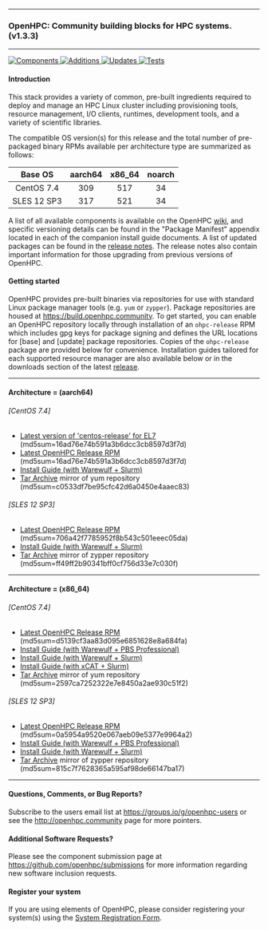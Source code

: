 
---

### OpenHPC: Community building blocks for HPC systems. (v1.3.3)

---

[![Components](https://img.shields.io/badge/components%20available-77-green.svg) ](https://github.com/openhpc/ohpc/wiki/Component-List-v1.3.3)
[![Additions](https://img.shields.io/badge/new%20additions-2-blue.svg) ](https://github.com/openhpc/ohpc/releases/tag/v1.3.3.GA)
[![Updates](https://img.shields.io/badge/updates-27%25-lightgrey.svg) ](https://github.com/openhpc/ohpc/releases/tag/v1.3.3.GA)
[![Tests](https://img.shields.io/badge/tests%20passing-100%25-brightgreen.svg) ](http://test.openhpc.community:8080/job/1.3.x/view/1.3.3/)


#### Introduction

This stack provides a variety of common, pre-built ingredients required to
deploy and manage an HPC Linux cluster including provisioning tools, resource
management, I/O clients, runtimes, development tools, and a variety of
scientific libraries.

The compatible OS version(s) for this release and the total number of
pre-packaged binary RPMs available per architecture type are summarized as follows:

Base OS     | aarch64 | x86_64  | noarch
:---:       | :---:   | :---:   | :---:
CentOS 7.4  | 309     | 517     | 34
SLES 12 SP3 | 317     | 521     | 34

A list of all available components is available on the OpenHPC
[wiki](https://github.com/openhpc/ohpc/wiki/Component-List-v1.3.3), and
specific versioning details can be found in the "Package Manifest" appendix
located in each of the companion install guide documents. A list of updated
packages can be found in the [release
notes](https://github.com/openhpc/ohpc/releases/tag/v1.3.3.GA). The release
notes also contain important information for those upgrading from previous
versions of OpenHPC.

#### Getting started

OpenHPC provides pre-built binaries via repositories for use with standard
Linux package manager tools (e.g. ```yum``` or ```zypper```). Package
repositories are housed at https://build.openhpc.community. To get started, you
can enable an OpenHPC repository locally through installation of an
```ohpc-release``` RPM which includes gpg keys for package signing and defines
the URL locations for [base] and [update] package repositories. Copies of the
```ohpc-release``` package are provided below for convenience. Installation guides 
tailored for each supported resource manager are also available below or in
the downloads section of the latest
[release](https://github.com/openhpc/ohpc/releases/tag/v1.3.3.GA).

---

#### Architecture = (aarch64)

###### [CentOS 7.4]
* [Latest version of 'centos-release' for EL7](https://github.com/openhpc/ohpc/releases/download/v1.3.GA/ohpc-release-1.3-1.el7.aarch64.rpm) (md5sum=16ad76e74b591a3b6dcc3cb8597d3f7d)
* [Latest OpenHPC Release RPM](https://github.com/openhpc/ohpc/releases/download/v1.3.GA/ohpc-release-1.3-1.el7.aarch64.rpm) (md5sum=16ad76e74b591a3b6dcc3cb8597d3f7d)
* [Install Guide (with Warewulf + Slurm)](https://github.com/openhpc/ohpc/releases/download/v1.3.3.GA/Install_guide-CentOS7-Warewulf-SLURM-1.3.3-aarch64.pdf)
* [Tar Archive](http://build.openhpc.community/dist/1.3.3/OpenHPC-1.3.3.CentOS_7.aarch64.tar) mirror of yum repository (md5sum=c0533df7be95cfc42d6a0450e4aaec83)

###### [SLES 12 SP3]
* [Latest OpenHPC Release RPM](https://github.com/openhpc/ohpc/releases/download/v1.3.GA/ohpc-release-1.3-1.sle12.aarch64.rpm) (md5sum=706a42f7785952f8b543c501eeec05da)
* [Install Guide (with Warewulf + Slurm)](https://github.com/openhpc/ohpc/releases/download/v1.3.3.GA/Install_guide-SLE_12-Warewulf-SLURM-1.3.3-aarch64.pdf)
* [Tar Archive](http://build.openhpc.community/dist/1.3.3/OpenHPC-1.3.3.SLE_12.aarch64.tar) mirror of zypper repository (md5sum=ff49ff2b90341bff0cf756d33e7c030f)

---

#### Architecture = (x86_64)

###### [CentOS 7.4]
* [Latest OpenHPC Release RPM](https://github.com/openhpc/ohpc/releases/download/v1.3.GA/ohpc-release-1.3-1.el7.x86_64.rpm) (md5sum=d5139cf3aa83d095e6851628e8a684fa)
* [Install Guide (with Warewulf + PBS Professional)](https://github.com/openhpc/ohpc/releases/download/v1.3.3.GA/Install_guide-CentOS7-Warewulf-PBSPro-1.3.3-x86_64.pdf)
* [Install Guide (with Warewulf + Slurm)](https://github.com/openhpc/ohpc/releases/download/v1.3.3.GA/Install_guide-CentOS7-Warewulf-SLURM-1.3.3-x86_64.pdf)
* [Install Guide (with xCAT + Slurm)](https://github.com/openhpc/ohpc/releases/download/v1.3.3.GA/Install_guide-CentOS7-xCAT-SLURM-1.3.3-x86_64.pdf)
* [Tar Archive](http://build.openhpc.community/dist/1.3.3/OpenHPC-1.3.3.CentOS_7.x86_64.tar) mirror of yum repository (md5sum=2597ca7252322e7e8450a2ae930c51f2)

###### [SLES 12 SP3]
* [Latest OpenHPC Release RPM](https://github.com/openhpc/ohpc/releases/download/v1.3.GA/ohpc-release-1.3-1.sle12.x86_64.rpm) (md5sum=0a5954a9520e067aeb09e5377e9964a2)
* [Install Guide (with Warewulf + PBS Professional)](https://github.com/openhpc/ohpc/releases/download/v1.3.3.GA/Install_guide-SLE_12-Warewulf-PBSPro-1.3.3-x86_64.pdf)
* [Install Guide (with Warewulf + Slurm)](https://github.com/openhpc/ohpc/releases/download/v1.3.3.GA/Install_guide-SLE_12-Warewulf-SLURM-1.3.3-x86_64.pdf)
* [Tar Archive](http://build.openhpc.community/dist/1.3.3/OpenHPC-1.3.3.SLE_12.x86_64.tar) mirror of zypper repository (md5sum=815c7f7628365a595af98de66147ba17)

---

#### Questions, Comments, or Bug Reports?

Subscribe to the users email list at https://groups.io/g/openhpc-users or see
the http://openhpc.community page for more pointers.

#### Additional Software Requests?

Please see the component submission page at
https://github.com/openhpc/submissions for more information regarding new
software inclusion requests.

#### Register your system

If you are using elements of OpenHPC, please consider registering your
system(s) using the [System Registration
Form](https://drive.google.com/open?id=1KvFM5DONJigVhOlmDpafNTDDRNTYVdolaYYzfrHkOWI).


